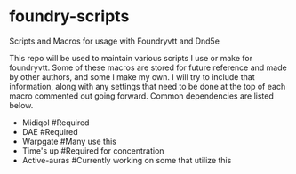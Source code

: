 # foundry-scripts
Scripts and Macros for usage with Foundryvtt and Dnd5e

This repo will be used to maintain various scripts I use or make for foundryvtt. Some of these macros are stored for future reference and made by other authors, and some I make my own. I will try to include that information, along with any settings that need to be done at the top of each macro commented out going forward.
Common dependencies are listed below.
- Midiqol #Required
- DAE #Required
- Warpgate #Many use this
- Time's up #Required for concentration
- Active-auras #Currently working on some that utilize this
